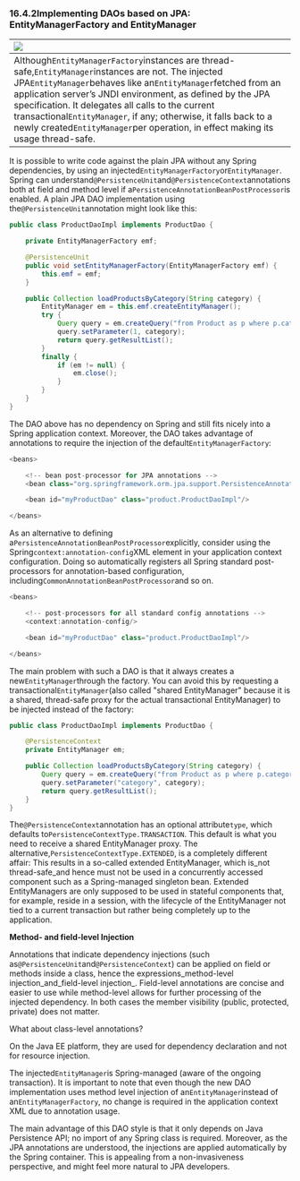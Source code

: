 ### 16.4.2Implementing DAOs based on JPA: EntityManagerFactory and EntityManager

| ![](http://docs.spring.io/spring/docs/5.0.0.M5/spring-framework-reference/html/images/note.png.pagespeed.ce.9zQ_1wVwzR.png) |
| :--- |
| Although`EntityManagerFactory`instances are thread-safe,`EntityManager`instances are not. The injected JPA`EntityManager`behaves like an`EntityManager`fetched from an application server’s JNDI environment, as defined by the JPA specification. It delegates all calls to the current transactional`EntityManager`, if any; otherwise, it falls back to a newly created`EntityManager`per operation, in effect making its usage thread-safe. |

It is possible to write code against the plain JPA without any Spring dependencies, by using an injected`EntityManagerFactory`or`EntityManager`. Spring can understand`@PersistenceUnit`and`@PersistenceContext`annotations both at field and method level if a`PersistenceAnnotationBeanPostProcessor`is enabled. A plain JPA DAO implementation using the`@PersistenceUnit`annotation might look like this:

```java
public class ProductDaoImpl implements ProductDao {

	private EntityManagerFactory emf;

	@PersistenceUnit
	public void setEntityManagerFactory(EntityManagerFactory emf) {
		this.emf = emf;
	}

	public Collection loadProductsByCategory(String category) {
		EntityManager em = this.emf.createEntityManager();
		try {
			Query query = em.createQuery("from Product as p where p.category = ?1");
			query.setParameter(1, category);
			return query.getResultList();
		}
		finally {
			if (em != null) {
				em.close();
			}
		}
	}
}
```

The DAO above has no dependency on Spring and still fits nicely into a Spring application context. Moreover, the DAO takes advantage of annotations to require the injection of the default`EntityManagerFactory`:

```java
<beans>

	<!-- bean post-processor for JPA annotations -->
	<bean class="org.springframework.orm.jpa.support.PersistenceAnnotationBeanPostProcessor"/>

	<bean id="myProductDao" class="product.ProductDaoImpl"/>

</beans>
```

As an alternative to defining a`PersistenceAnnotationBeanPostProcessor`explicitly, consider using the Spring`context:annotation-config`XML element in your application context configuration. Doing so automatically registers all Spring standard post-processors for annotation-based configuration, including`CommonAnnotationBeanPostProcessor`and so on.

```java
<beans>

	<!-- post-processors for all standard config annotations -->
	<context:annotation-config/>

	<bean id="myProductDao" class="product.ProductDaoImpl"/>

</beans>
```

The main problem with such a DAO is that it always creates a new`EntityManager`through the factory. You can avoid this by requesting a transactional`EntityManager`\(also called "shared EntityManager" because it is a shared, thread-safe proxy for the actual transactional EntityManager\) to be injected instead of the factory:

```java
public class ProductDaoImpl implements ProductDao {

	@PersistenceContext
	private EntityManager em;

	public Collection loadProductsByCategory(String category) {
		Query query = em.createQuery("from Product as p where p.category = :category");
		query.setParameter("category", category);
		return query.getResultList();
	}
}
```

The`@PersistenceContext`annotation has an optional attribute`type`, which defaults to`PersistenceContextType.TRANSACTION`. This default is what you need to receive a shared EntityManager proxy. The alternative,`PersistenceContextType.EXTENDED`, is a completely different affair: This results in a so-called extended EntityManager, which is_not thread-safe_and hence must not be used in a concurrently accessed component such as a Spring-managed singleton bean. Extended EntityManagers are only supposed to be used in stateful components that, for example, reside in a session, with the lifecycle of the EntityManager not tied to a current transaction but rather being completely up to the application.

**Method- and field-level Injection**

Annotations that indicate dependency injections \(such as`@PersistenceUnit`and`@PersistenceContext`\) can be applied on field or methods inside a class, hence the expressions_method-level injection_and_field-level injection_. Field-level annotations are concise and easier to use while method-level allows for further processing of the injected dependency. In both cases the member visibility \(public, protected, private\) does not matter.

What about class-level annotations?

On the Java EE platform, they are used for dependency declaration and not for resource injection.

The injected`EntityManager`is Spring-managed \(aware of the ongoing transaction\). It is important to note that even though the new DAO implementation uses method level injection of an`EntityManager`instead of an`EntityManagerFactory`, no change is required in the application context XML due to annotation usage.

The main advantage of this DAO style is that it only depends on Java Persistence API; no import of any Spring class is required. Moreover, as the JPA annotations are understood, the injections are applied automatically by the Spring container. This is appealing from a non-invasiveness perspective, and might feel more natural to JPA developers.

